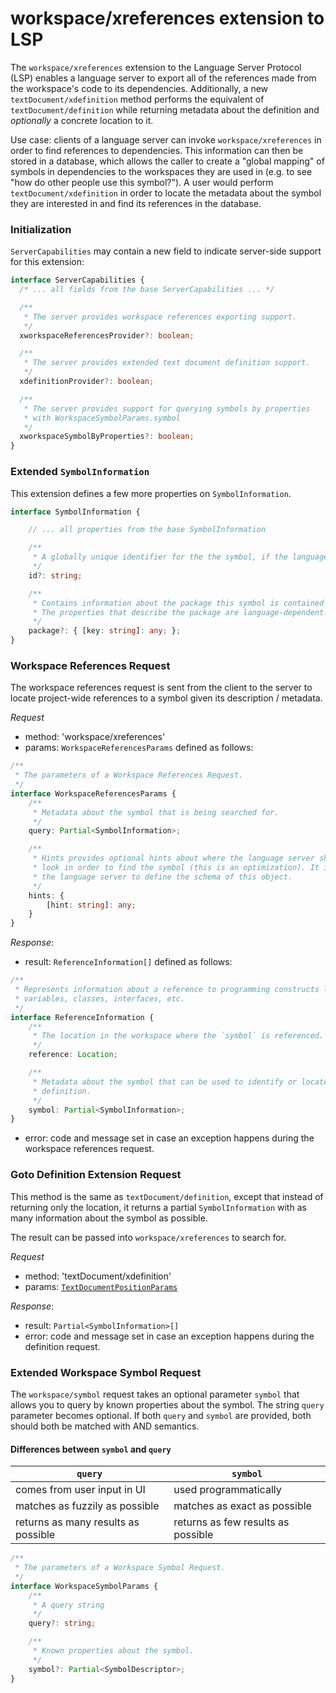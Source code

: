# workspace/xreferences extension to LSP

The `workspace/xreferences` extension to the Language Server Protocol (LSP) enables a language server to export all of the references made from the workspace's code to its dependencies. Additionally, a new `textDocument/xdefinition` method performs the equivalent of `textDocument/definition` while returning metadata about the definition and _optionally_ a concrete location to it.

Use case: clients of a language server can invoke `workspace/xreferences` in order to find references to dependencies. This information can then be stored in a database, which allows the caller to create a "global mapping" of symbols in dependencies to the workspaces they are used in (e.g. to see "how do other people use this symbol?"). A user would perform `textDocument/xdefinition` in order to locate the metadata about the symbol they are interested in and find its references in the database.

### Initialization

`ServerCapabilities` may contain a new field to indicate server-side support for this extension:

```typescript
interface ServerCapabilities {
  /* ... all fields from the base ServerCapabilities ... */

  /**
   * The server provides workspace references exporting support.
   */
  xworkspaceReferencesProvider?: boolean;

  /**
   * The server provides extended text document definition support.
   */
  xdefinitionProvider?: boolean;

  /**
   * The server provides support for querying symbols by properties
   * with WorkspaceSymbolParams.symbol
   */
  xworkspaceSymbolByProperties?: boolean;
}
```

### Extended `SymbolInformation`

This extension defines a few more properties on `SymbolInformation`.

```ts
interface SymbolInformation {

    // ... all properties from the base SymbolInformation

    /**
     * A globally unique identifier for the the symbol, if the language server is able to construct one.
     */
    id?: string;

    /**
     * Contains information about the package this symbol is contained in.
     * The properties that describe the package are language-dependent.
     */
    package?: { [key: string]: any; };
}
```

### Workspace References Request

The workspace references request is sent from the client to the server to locate project-wide references to a symbol given its description / metadata.

_Request_
* method: 'workspace/xreferences'
* params: `WorkspaceReferencesParams` defined as follows:
```typescript
/**
 * The parameters of a Workspace References Request.
 */
interface WorkspaceReferencesParams {
    /**
     * Metadata about the symbol that is being searched for.
     */
    query: Partial<SymbolInformation>;

    /**
     * Hints provides optional hints about where the language server should
     * look in order to find the symbol (this is an optimization). It is up to
     * the language server to define the schema of this object.
     */
    hints: {
        [hint: string]: any;
    }
}
```

_Response_:
* result: `ReferenceInformation[]` defined as follows:
```typescript
/**
 * Represents information about a reference to programming constructs like
 * variables, classes, interfaces, etc.
 */
interface ReferenceInformation {
    /**
     * The location in the workspace where the `symbol` is referenced.
     */
    reference: Location;

    /**
     * Metadata about the symbol that can be used to identify or locate its
     * definition.
     */
    symbol: Partial<SymbolInformation>;
}
```
* error: code and message set in case an exception happens during the workspace references request.

### Goto Definition Extension Request

This method is the same as `textDocument/definition`, except that instead of returning only the location, it returns a partial `SymbolInformation` with as many information about the symbol as possible.

The result can be passed into `workspace/xreferences` to search for.

_Request_
* method: 'textDocument/xdefinition'
* params: [`TextDocumentPositionParams`](#textdocumentpositionparams)

_Response_:
* result: `Partial<SymbolInformation>[]`
* error: code and message set in case an exception happens during the definition request.


### Extended Workspace Symbol Request

The `workspace/symbol` request takes an optional parameter `symbol` that allows you to query by known properties about the symbol.
The string `query` parameter becomes optional.
If both `query` and `symbol` are provided, both should both be matched with AND semantics.

#### Differences between `symbol` and `query`

 `query`                             | `symbol`
-------------------------------------|------------------------------------
 comes from user input in UI         | used programmatically
 matches as fuzzily as possible      | matches as exact as possible
 returns as many results as possible | returns as few results as possible


```typescript
/**
 * The parameters of a Workspace Symbol Request.
 */
interface WorkspaceSymbolParams {
    /**
     * A query string
     */
    query?: string;

    /**
     * Known properties about the symbol.
     */
    symbol?: Partial<SymbolDescriptor>;
}
```
